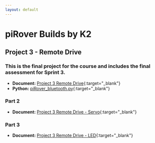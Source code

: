 ```yaml
---
layout: default
---
```


# piRover Builds by K2

## Project 3 - Remote Drive
### This is the final project for the course and includes the final assessment for Sprint 3. 

- **Document:** [Project 3 Remote Drive](P03.RemoteDrive.pdf){:target="_blank"}
- **Python:** [piRover_bluetooth.py](piRover_bluetooth.py){:target="_blank"}

### Part 2
- **Document:** [Project 3 Remote Drive - Servo](P03.RemoteDrive.Servo.pdf){:target="_blank"}
### Part 3
- **Document:** [Project 3 Remote Drive - LED](P03.RemoteDrive.LED.pdf){:target="_blank"}


